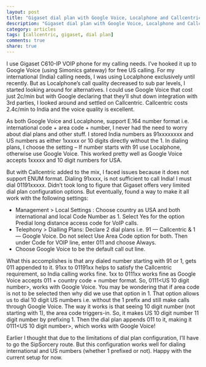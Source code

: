 ```yaml
---
layout: post
title: "Gigaset dial plan with Google Voice, Localphone and Callcentric"
description: "Gigaset dial plan with Google Voice, Localphone and Callcentric"
category: articles
tags: [callcentric, gigaset, dial plan]
comments: true
share: true
---
```


I use Gigaset C610-IP VOIP phone for my calling needs. I’ve hooked it up to Google Voice (using Simonics gateway) for free US calling. For my international (India) calling needs, I was using Localphone exclusively until recently. But as Localphone’s call quality decreased to sub par levels, I started looking around for alternatives. I could use Google Voice that cost just 2c/min but with Google declaring that they’ll shut down integration with 3rd parties, I looked around and settled on Callcentric. Callcentric costs 2.4c/min to India and the voice quality is excellent.

As both Google Voice and Localphone, support E.164 number format i.e. international code +  area code + number, I never had the need to worry about dial plans and other stuff. I stored India numbers as 91xxxxxxxx and US numbers as either 1xxxxx or 10 digits directly without the 1. In dialing plans, I choose the setting – If number starts with 91 use Localphone, otherwise use Google Voice. This worked pretty well as Google Voice accepts 1xxxxx and 10 digit numbers for USA.

But with Callcentric added to the mix, I faced issues because it does not support ENUM format. Dialing 91xxxx, is not sufficient to call India! I must dial 01191xxxxx. Didn’t took long to figure that Gigaset offers very limited dial plan configuration options. But eventually, found a way to make it all work with the following settings:

* Management > Local Settings : Choose country as USA and both international and local Code Number as 1. Select Yes for the option Predial long distance access code for VoIP calls.
* Telephony > Dialling Plans: Declare 2 dial plans i.e. 91 — Callcentric  &  1 — Google Voice. Do not select Use Area Code option for both. Then under Code for VOIP line, enter 011 and choose Always.
* Choose Google Voice to be the default call out line.

What this accomplishes is that any dialed number starting with 91 or 1, gets 011 appended to it. 91xx to 01191xx helps to satisfy the Callcentric requirement, so India calling works fine. 1xx to 0111xx works fine as Google Voice accepts 011 + country code + number format. So, 0111<US 10 digit number>, works with Google Voice. You may be wondering that if area code is not to be selected then why did we use that option in 1. That option allows us to dial 10 digit US numbers i.e. without the 1 prefix and still make calls through Google Voice. The way it works is that seeing 10 digit number (not starting with 1), the area code triggers-in. So, it makes US 10 digit number 11 digit number by prefixing 1. Then the dial plan appends 011 to it, making it 0111<US 10 digit number>, which works with Google Voice!

Earlier I thought that due to the limitations of dial plan configuration, I’ll have to go the SipSorcery route. But this configuration works well for dialing international and US numbers (whether 1 prefixed or not). Happy with the current setup for now.
